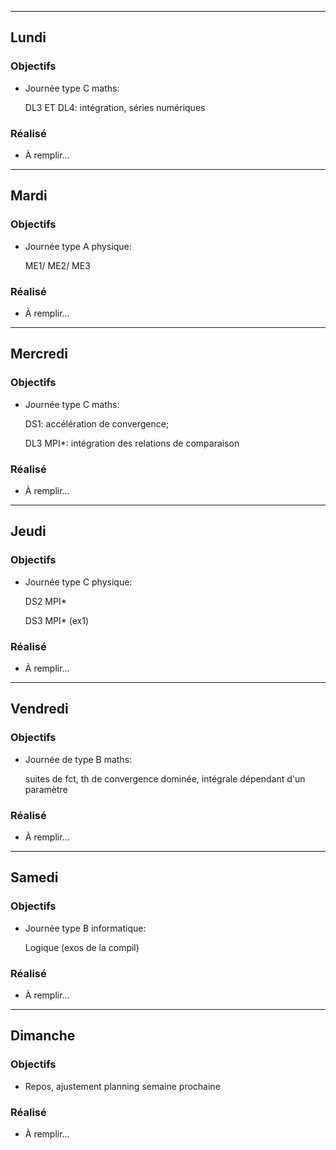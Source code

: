 
---

## Lundi

### Objectifs

- Journée type C maths:

    
    DL3 ET DL4: intégration, séries numériques


### Réalisé
- À remplir…

---

## Mardi

### Objectifs

- Journée type A physique:

    ME1/ ME2/ ME3


### Réalisé
- À remplir…

---

## Mercredi

### Objectifs

- Journée type C maths:

    DS1: accélération de convergence;

    DL3 MPI*: intégration des relations de comparaison



### Réalisé
- À remplir…


---

## Jeudi

### Objectifs

-   Journée type C physique:

    DS2 MPI*

    DS3 MPI* (ex1)


### Réalisé
- À remplir…

---

## Vendredi

### Objectifs

- Journée de type B maths:
    
    suites de fct, th de convergence dominée, intégrale dépendant d'un paramètre


### Réalisé
- À remplir…

---

## Samedi


### Objectifs

-  Journée type B informatique:

    Logique (exos de la compil)

### Réalisé
- À remplir…

---

## Dimanche

### Objectifs

- Repos, ajustement planning semaine prochaine

### Réalisé
- À remplir…
